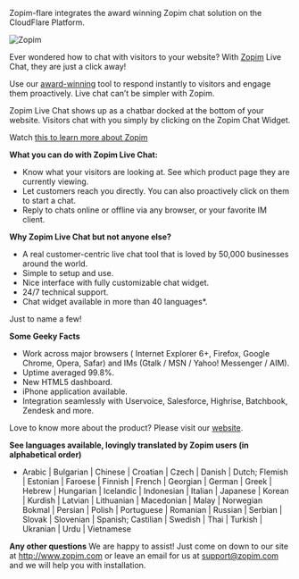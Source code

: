 Zopim-flare integrates the award winning Zopim chat solution on the CloudFlare Platform.

![Zopim](/images/apps/zopim-flare/zopimbanner.png "Zopim Banner")

Ever wondered how to chat with visitors to your website? With <a href="https://www.zopim.com/?iref=cf_plugin">Zopim</a> Live Chat, they are just a click away!

Use our [award-winning](http://blog.zopim.com/2010/10/28/awards-are-rolling-in/) tool to respond instantly to visitors and engage them proactively. Live chat can’t be simpler with Zopim.

Zopim Live Chat shows up as a chatbar docked at the bottom of your website. Visitors chat with you simply by clicking on the Zopim Chat Widget.

Watch [this to learn more about Zopim](https://www.youtube.com/watch?v=tSRSn9hJU1c)

**What you can do with Zopim Live Chat:**

* Know what your visitors are looking at. See which product page they are currently viewing.
* Let customers reach you directly. You can also proactively click on them to start a chat.
* Reply to chats online or offline via any browser, or your favorite IM client.

**Why Zopim Live Chat but not anyone else?**

* A real customer-centric live chat tool that is loved by 50,000 businesses around the world.
* Simple to setup and use.
* Nice interface with fully customizable chat widget.
* 24/7 technical support.
* Chat widget available in more than 40 languages*.

Just to name a few!

**Some Geeky Facts**

* Work across major browsers ( Internet Explorer 6+, Firefox, Google Chrome, Opera, Safar) and IMs (Gtalk / MSN / Yahoo! Messenger / AIM).
* Uptime averaged 99.8%.
* New HTML5 dashboard.
* iPhone application available.
* Integration seamlessly with Uservoice, Salesforce, Highrise, Batchbook, Zendesk and more.

Love to know more about the product? Please visit our [website](https://www.zopim.com/product).

**See languages available, lovingly translated by Zopim users (in alphabetical order)**

* Arabic | Bulgarian | Chinese | Croatian | Czech | Danish | Dutch; Flemish | Estonian | Faroese | Finnish | French | Georgian | German | Greek | Hebrew | Hungarian | Icelandic | Indonesian | Italian | Japanese | Korean | Kurdish | Latvian | Lithuanian | Macedonian | Malay | Norwegian Bokmal | Persian | Polish | Portuguese | Romanian | Russian | Serbian | Slovak | Slovenian | Spanish; Castilian | Swedish | Thai | Turkish | Ukranian | Urdu | Vietnamese

**Any other questions**
We are happy to assist! Just come on down to our site at http://www.zopim.com or leave an email for us at support@zopim.com and we will help you with installation.
